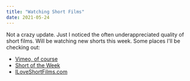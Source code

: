 ```yaml
---
title: "Watching Short Films"
date: 2021-05-24
---
```


Not a crazy update. Just I noticed the often underappreciated quality of short films. Will be watching new shorts this week. Some places I'll be checking out:

* [Vimeo, of course](https://vimeo.com/ondemand/browse/short_films)
* [Short of the Week](https://www.shortoftheweek.com/)
* [ILoveShortFilms.com](https://iloveshortfilms.com/)